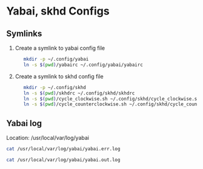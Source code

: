 # Yabai, skhd Configs


## Symlinks

1. Create a symlink to yabai config file
   ```bash
      mkdir -p ~/.config/yabai
      ln -s $(pwd)/yabairc ~/.config/yabai/yabairc
   ```
2. Create a symlink to skhd config file
   ```bash
      mkdir -p ~/.config/skhd
      ln -s $(pwd)/skhdrc ~/.config/skhd/skhdrc
      ln -s $(pwd)/cycle_clockwise.sh ~/.config/skhd/cycle_clockwise.sh
      ln -s $(pwd)/cycle_counterclockwise.sh ~/.config/skhd/cycle_counterclockwise.sh
   ```

## Yabai log
Location:
/usr/local/var/log/yabai
```bash
cat /usr/local/var/log/yabai/yabai.err.log
```
```bash
cat /usr/local/var/log/yabai/yabai.out.log
```
